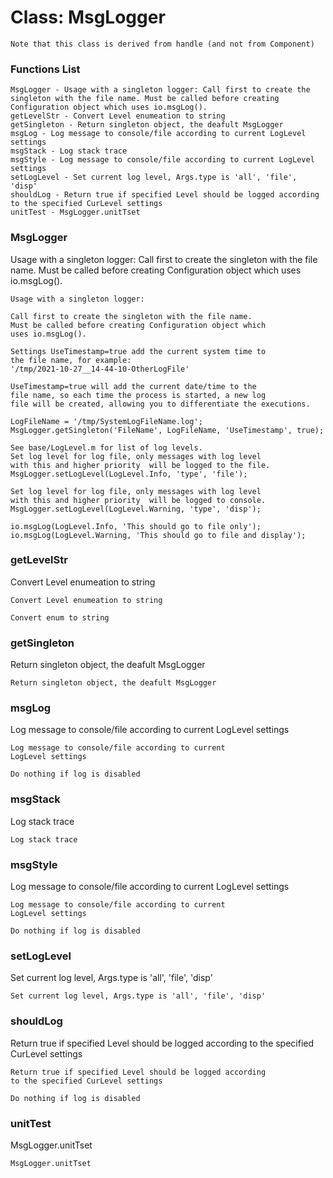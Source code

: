 # Class: MsgLogger



    
      
    Note that this class is derived from handle (and not from Component)  
      
      
      

### Functions List

    MsgLogger - Usage with a singleton logger: Call first to create the singleton with the file name. Must be called before creating Configuration object which uses io.msgLog().
    getLevelStr - Convert Level enumeation to string
    getSingleton - Return singleton object, the deafult MsgLogger
    msgLog - Log message to console/file according to current LogLevel settings
    msgStack - Log stack trace
    msgStyle - Log message to console/file according to current LogLevel settings
    setLogLevel - Set current log level, Args.type is 'all', 'file', 'disp'
    shouldLog - Return true if specified Level should be logged according to the specified CurLevel settings
    unitTest - MsgLogger.unitTset

### MsgLogger

Usage with a singleton logger: Call first to create the singleton with the file name. Must be called before creating Configuration object which uses io.msgLog().


    
    Usage with a singleton logger:  
      
    Call first to create the singleton with the file name.  
    Must be called before creating Configuration object which  
    uses io.msgLog().  
      
    Settings UseTimestamp=true add the current system time to  
    the file name, for example:  
    '/tmp/2021-10-27__14-44-10-OtherLogFile'  
      
    UseTimestamp=true will add the current date/time to the  
    file name, so each time the process is started, a new log  
    file will be created, allowing you to differentiate the executions.  
      
    LogFileName = '/tmp/SystemLogFileName.log';  
    MsgLogger.getSingleton('FileName', LogFileName, 'UseTimestamp', true);  
      
    See base/LogLevel.m for list of log levels.  
    Set log level for log file, only messages with log level  
    with this and higher priority  will be logged to the file.  
    MsgLogger.setLogLevel(LogLevel.Info, 'type', 'file');  
      
    Set log level for log file, only messages with log level  
    with this and higher priority  will be logged to console.  
    MsgLogger.setLogLevel(LogLevel.Warning, 'type', 'disp');  
      
    io.msgLog(LogLevel.Info, 'This should go to file only');  
    io.msgLog(LogLevel.Warning, 'This should go to file and display');  
      


### getLevelStr

Convert Level enumeation to string


    
    Convert Level enumeation to string  
      
    Convert enum to string  


### getSingleton

Return singleton object, the deafult MsgLogger


    
    Return singleton object, the deafult MsgLogger  


### msgLog

Log message to console/file according to current LogLevel settings


    
    Log message to console/file according to current  
    LogLevel settings  
      
    Do nothing if log is disabled  


### msgStack

Log stack trace


    
    Log stack trace  
      


### msgStyle

Log message to console/file according to current LogLevel settings


    
    Log message to console/file according to current  
    LogLevel settings  
      
    Do nothing if log is disabled  


### setLogLevel

Set current log level, Args.type is 'all', 'file', 'disp'


    
    Set current log level, Args.type is 'all', 'file', 'disp'  


### shouldLog

Return true if specified Level should be logged according to the specified CurLevel settings


    
    Return true if specified Level should be logged according  
    to the specified CurLevel settings  
      
    Do nothing if log is disabled  


### unitTest

MsgLogger.unitTset


    
    MsgLogger.unitTset  
      


